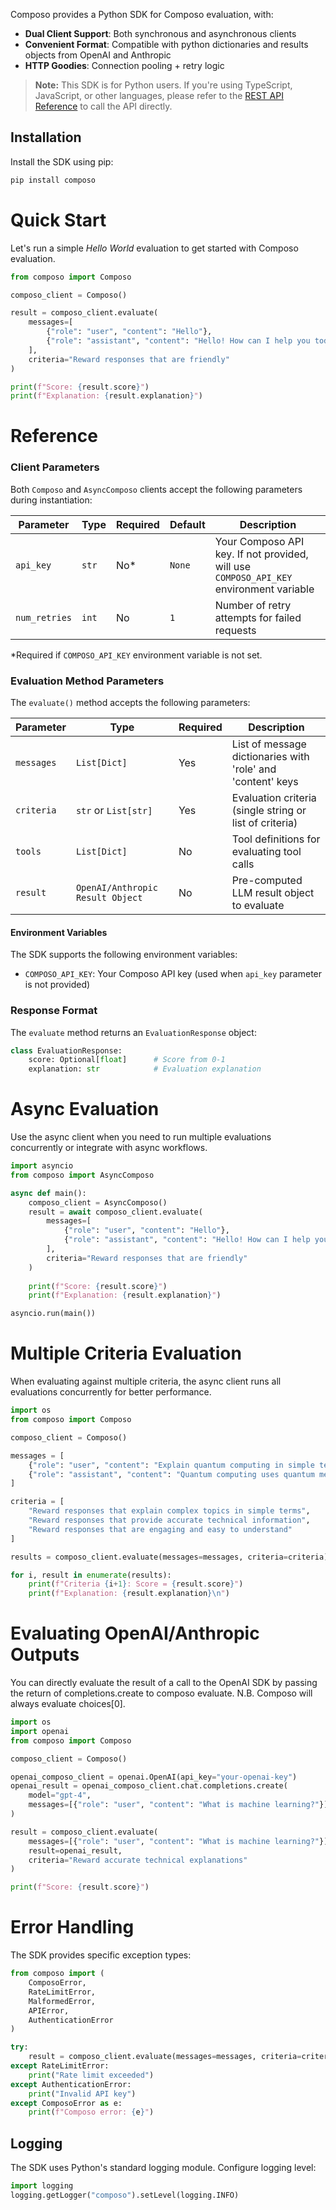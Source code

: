 [//]: # (##############################)

[//]: # (N.B. recommend keeping sdk/readme.md and docs/pages/sdk/overview - docs overview and pypi cover page - identical to minimise maintenance)
[//]: # (N.B. SDK docs should contain only SDK-specifc features e.g. multiple criteria, async, etc. General tool calling or RAG docs should be elsewhere)

[//]: # (##############################)

Composo provides a Python SDK for Composo evaluation, with:
- **Dual Client Support**: Both synchronous and asynchronous clients
- **Convenient Format**: Compatible with python dictionaries and results objects from OpenAI and Anthropic
- **HTTP Goodies**: Connection pooling + retry logic

> **Note:** This SDK is for Python users. If you're using TypeScript, JavaScript, or other languages, please refer to the [REST API Reference](https://docs.composo.ai/rest-api-reference) to call the API directly.

## Installation

Install the SDK using pip:

```bash wrap
pip install composo
```

# Quick Start

Let's run a simple *Hello World* evaluation to get started with Composo evaluation.

```python Python
from composo import Composo

composo_client = Composo()

result = composo_client.evaluate(
    messages=[
        {"role": "user", "content": "Hello"},
        {"role": "assistant", "content": "Hello! How can I help you today?"}
    ],
    criteria="Reward responses that are friendly"
)

print(f"Score: {result.score}")
print(f"Explanation: {result.explanation}")
```

# Reference

### Client Parameters

Both `Composo` and `AsyncComposo` clients accept the following parameters during instantiation:

| Parameter | Type | Required | Default | Description |
|-----------|------|----------|---------|-------------|
| `api_key` | `str` | No* | `None` | Your Composo API key. If not provided, will use `COMPOSO_API_KEY` environment variable |
| `num_retries` | `int` | No | `1` | Number of retry attempts for failed requests |

*Required if `COMPOSO_API_KEY` environment variable is not set.

### Evaluation Method Parameters

The `evaluate()` method accepts the following parameters:

| Parameter | Type | Required | Description |
|-----------|------|----------|-------------|
| `messages` | `List[Dict]` | Yes | List of message dictionaries with 'role' and 'content' keys |
| `criteria` | `str` or `List[str]` | Yes | Evaluation criteria (single string or list of criteria) |
| `tools` | `List[Dict]` | No | Tool definitions for evaluating tool calls |
| `result` | `OpenAI/Anthropic Result Object` | No | Pre-computed LLM result object to evaluate |

#### Environment Variables

The SDK supports the following environment variables:

- `COMPOSO_API_KEY`: Your Composo API key (used when `api_key` parameter is not provided)

### Response Format

The `evaluate` method returns an `EvaluationResponse` object:

```python Python
class EvaluationResponse:
    score: Optional[float]      # Score from 0-1
    explanation: str            # Evaluation explanation
```

# Async Evaluation

Use the async client when you need to run multiple evaluations concurrently or integrate with async workflows.

```python Python
import asyncio
from composo import AsyncComposo

async def main():
    composo_client = AsyncComposo()
    result = await composo_client.evaluate(
        messages=[
            {"role": "user", "content": "Hello"},
            {"role": "assistant", "content": "Hello! How can I help you today?"}
        ],
        criteria="Reward responses that are friendly"
    )
    
    print(f"Score: {result.score}")
    print(f"Explanation: {result.explanation}")

asyncio.run(main())
```


# Multiple Criteria Evaluation

When evaluating against multiple criteria, the async client runs all evaluations concurrently for better performance.

```python Python
import os
from composo import Composo

composo_client = Composo()

messages = [
    {"role": "user", "content": "Explain quantum computing in simple terms"},
    {"role": "assistant", "content": "Quantum computing uses quantum mechanics to process information..."}
]

criteria = [
    "Reward responses that explain complex topics in simple terms",
    "Reward responses that provide accurate technical information",
    "Reward responses that are engaging and easy to understand"
]

results = composo_client.evaluate(messages=messages, criteria=criteria)

for i, result in enumerate(results):
    print(f"Criteria {i+1}: Score = {result.score}")
    print(f"Explanation: {result.explanation}\n")
```

# Evaluating OpenAI/Anthropic Outputs

You can directly evaluate the result of a call to the OpenAI SDK by passing the return of completions.create to composo evaluate. N.B. Composo will always evaluate choices[0].

```python Python
import os
import openai
from composo import Composo

composo_client = Composo()

openai_composo_client = openai.OpenAI(api_key="your-openai-key")
openai_result = openai_composo_client.chat.completions.create(
    model="gpt-4",
    messages=[{"role": "user", "content": "What is machine learning?"}]
)

result = composo_client.evaluate(
    messages=[{"role": "user", "content": "What is machine learning?"}],
    result=openai_result,
    criteria="Reward accurate technical explanations"
)

print(f"Score: {result.score}")
```


# Error Handling

The SDK provides specific exception types:

```python Python
from composo import (
    ComposoError,
    RateLimitError,
    MalformedError,
    APIError,
    AuthenticationError
)

try:
    result = composo_client.evaluate(messages=messages, criteria=criteria)
except RateLimitError:
    print("Rate limit exceeded")
except AuthenticationError:
    print("Invalid API key")
except ComposoError as e:
    print(f"Composo error: {e}")
```

## Logging

The SDK uses Python's standard logging module. Configure logging level:

```python Python
import logging
logging.getLogger("composo").setLevel(logging.INFO)
```
